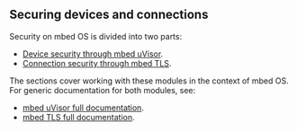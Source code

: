 ## Securing devices and connections

Security on mbed OS is divided into two parts:

* [Device security through mbed uVisor](uvisor.md).
* [Connection security through mbed TLS](tls.md).

The sections cover working with these modules in the context of mbed OS. For generic documentation for both modules, see:

* [mbed uVisor full documentation](https://docs.mbed.com/docs/uvisor-and-uvisor-lib-documentation/en/latest/).
* [mbed TLS full documentation](https://tls.mbed.org/).

